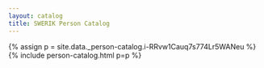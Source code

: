 ```yaml
---
layout: catalog
title: SWERIK Person Catalog
---
```

{% assign p = site.data._person-catalog.i-RRvw1Cauq7s774Lr5WANeu %}
{% include person-catalog.html p=p %}

